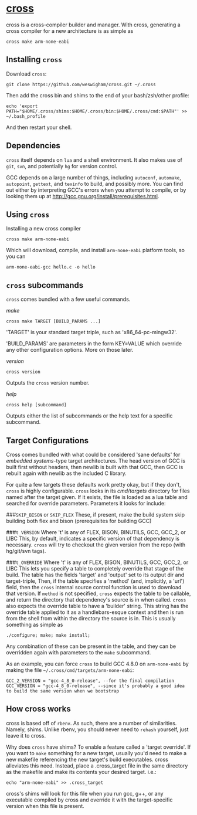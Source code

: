 [cross](http://weswigham.github.io/cross/)
=====

cross is a cross-compiler builder and manager. With cross, generating a 
cross compiler for a new architecture is as simple as
```
cross make arm-none-eabi
```

Installing `cross`
----------------

Download `cross`:
```
git clone https://github.com/weswigham/cross.git ~/.cross
```

Then add the cross bin and shims to the end of your bash/zsh/other profile:
```
echo 'export PATH="$HOME/.cross/shims:$HOME/.cross/bin:$HOME/.cross/cmd:$PATH"' >> ~/.bash_profile
```

And then restart your shell.

Dependencies
------------
`cross` itself depends on `lua` and a shell environment. It also makes use of `git`, `svn`, and potentially `hg` for version control.

GCC depends on a large number of things, including `autoconf`, `automake`, `autopoint`, `gettext`, and `texinfo` to build, and possibly more. You can find out either by interpreting GCC's errors when you attempt to compile, or by looking them up at http://gcc.gnu.org/install/prerequisites.html.

Using `cross`
-----------

Installing a new cross compiler
```
cross make arm-none-eabi
```
Which will download, compile, and install `arm-none-eabi` platform tools, so you can
```
arm-none-eabi-gcc hello.c -o hello
```



`cross` subcommands
-------------------

`cross` comes bundled with a few useful commands.

_make_
```
cross make TARGET [BUILD_PARAMS ...]
```
'TARGET' is your standard target triple, such as 'x86_64-pc-mingw32'.

'BUILD_PARAMS' are parameters in the form KEY=VALUE which override any other configuration options. More on those later.

_version_
```
cross version
```
Outputs the `cross` version number.

_help_
```
cross help [subcommand]
```
Outputs either the list of subcommands or the help text for a specific subcommand.

Target Configurations
---------------------
Cross comes bundled with what could be considered 'sane defaults' for _embedded systems_-type target architectures. The head version of 
GCC is built first without headers, then newlib is built with that GCC, then GCC is rebuilt again 
with newlib as the included C library.

For quite a few targets these defaults work pretty okay, but if they don't, `cross` is highly configurable. 
`cross` looks in its _cmd/targets_ directory for files named after the target given. If it exists, the file is loaded
as a lua table and searched for override parameters. Parameters it looks for include:

###`SKIP_BISON` or `SKIP_FLEX`
These, if present, make the build system skip building both flex and bison (prerequisites for building GCC)

###`t_VERSION`
Where 't' is any of FLEX, BISON, BINUTILS, GCC, GCC_2, or LIBC 
This, by default, indicates a specific version of that dependency is necessary. `cross` will try to checkout the given version from the repo (with hg/git/svn tags).

###`t_OVERRIDE` 
Where 't' is any of FLEX, BISON, BINUTILS, GCC, GCC_2, or LIBC 
This lets you specify a table to completely override that stage of the build.
The table has the fields 'target' and 'output' set to its output dir and target-triple,
Then, if the table specifies a 'method' (and, implicitly, a 'url') field, then
the `cross` internal source control function is used to download that version.
If `method` is not specified, `cross` expects the table to be callable, and return the directory that dependency's source is in when called. 
`cross` also expects the override table to have a 'builder' string. This string has the override table applied to it as a handlebars-esque context
and then is run from the shell from within the directory the source is in. This is usually something as simple as
```
./configure; make; make install;
```

Any combination of these can be present in the table, and they can be overridden again with parameters to the `make` subcommand.

As an example, you can force `cross` to build GCC 4.8.0 on `arm-none-eabi` by making the file `~/.cross/cmd/targets/arm-none-eabi`:
```
GCC_2_VERSION = "gcc-4_8_0-release", --for the final compilation
GCC_VERSION = "gcc-4_8_0-release", --since it's probably a good idea to build the same version when we bootstrap
```


How cross works
---------------
cross is based off of `rbenv`. As such, there are a number of similarities. Namely, shims. Unlike rbenv, you should never need 
to `rehash` yourself, just leave it to cross. 

Why does `cross` have shims? To enable a feature called a 'target override'. 
If you want to `make` something for a new target, usually you'd need to make a new makefile referencing the new target's build executables.
cross alleviates this need. Instead, place a .cross_target file in the same directory as the makefile and make its contents your desired target.
i.e.:
```
echo "arm-none-eabi" >> .cross_target
```
cross's shims will look for this file when you run gcc, g++, or any executable compiled by cross and override it with the target-specific version when this file is present.
